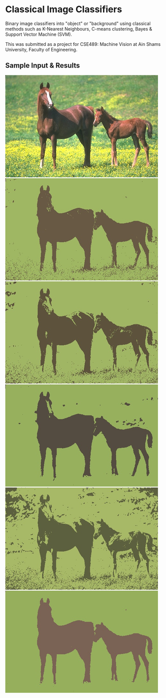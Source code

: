 # Classical Image Classifiers
Binary image classifiers into "object" or "background" using classical methods such as K-Nearest Neighbours, C-means clustering, Bayes &amp; Support Vector Machine (SVM). 

This was submitted as a project for CSE489: Machine Vision at Ain Shams University, Faculty of Engineering.

## Sample Input & Results
![Original](/TestingImageswithResults/9.jpg)
![NN](/TestingImageswithResults/9_1nn.jpg)
![5NN](/TestingImageswithResults/9_5nn.jpg)
![Bayes](/TestingImageswithResults/9_bayes.jpg)
![Cmeans](/TestingImageswithResults/9_cm_iter_20.jpg)
![SVM](/TestingImageswithResults/9_svm.jpeg)
